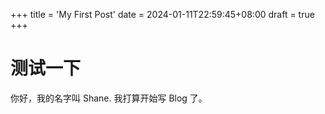 +++
title = 'My First Post'
date = 2024-01-11T22:59:45+08:00
draft = true
+++

# 测试一下

你好，我的名字叫 Shane. 我打算开始写 Blog 了。
